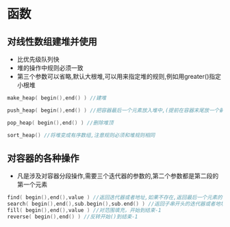 # 函数
## 对线性数组建堆并使用
* 比优先级队列快
* 堆的操作中规则必须一致
* 第三个参数可以省略,默认大根堆,可以用来指定堆的规则,例如用greater<int>()指定小根堆
```c++
make_heap( begin(),end() ) //建堆

push_heap( begin(),end() ) //把容器最后一个元素放入堆中,(提前在容器末尾放一个新元素)

pop_heap( begin(),end() ) //删除堆顶

sort_heap() //将堆变成有序数组,注意规则必须和堆规则相同

```
## 对容器的各种操作
* 凡是涉及对容器分段操作,需要三个迭代器的参数的,第二个参数都是第二段的第一个元素
```c++
find( begin(),end(),value ) //返回迭代器或者地址,如果不存在,返回最后一个元素的下一个,也就是结束()或者数组末尾下一位
search( begin(),end(),sub.begin(),sub.end() ) //返回子串开头的迭代器或者地址,如果不存在,返回最后一个元素的下一个,也就是结束()或者数组末尾下一位
fill( begin(),end(),value ) //对范围填充，开始到结束-1
reverse( begin(),end() ) //反转开始()到结束-1

```
